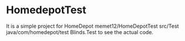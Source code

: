 # HomedepotTest
It is a simple project for HomeDepot 
 memet12/HomeDepotTest
src/Test
java/com/homedepot/test
Blinds.Test to see the actual code. 
